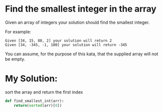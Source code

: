 # Find the smallest integer in the array

Given an array of integers your solution should find the smallest integer.

For example:

    Given [34, 15, 88, 2] your solution will return 2
    Given [34, -345, -1, 100] your solution will return -345

You can assume, for the purpose of this kata, that the supplied array will not be empty.


# My Solution:

sort the array and return the first index

```python
def find_smallest_int(arr):
	return(sorted(arr)[0])
```
